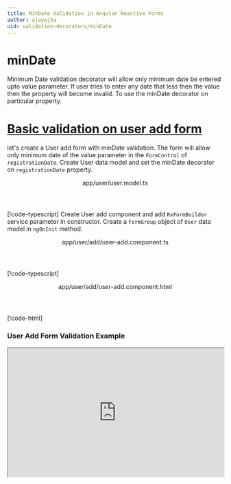 ```yaml
---
title: MinDate Validation in Angular Reactive Forms
author: ajayojha
uid: validation-decorators/minDate
---
```

# minDate
Minimum Date validation decorator will allow only minimum date be entered upto value parameter. If user tries to enter any date that less then the value then the property will become invalid. To use the minDate decorator on particular property.
 
# [Basic validation on user add form  ](#tab/basic-validation-on-user-add-form)
let's create a User add form with minDate validation. The form will allow only minimum date of the value parameter in the `FormControl` of `registrationDate`. 
Create User data model and set the minDate decorator on `registrationDate` property.
<header class="header-tab-title">app/user/user.model.ts</header>

[!code-typescript[](../../examples/reactive-form-validators/minDate/rxweb-minDate-validation-add-angular-reactive-form/src/app/user/user.model.ts?highlight=5)]
Create User add component and add `RxFormBuilder` service parameter in constructor. Create a `FormGroup` object of `User` data model in `ngOnInit` method.
<header class="header-tab-title">app/user/add/user-add.component.ts</header>

[!code-typescript[](../../examples/reactive-form-validators/minDate/rxweb-minDate-validation-add-angular-reactive-form/src/app/user/add/user-add.component.ts?highlight=17,21-22)]
<header class="header-tab-title">app/user/add/user-add.component.html</header>

[!code-html[](../../examples/reactive-form-validators/minDate/rxweb-minDate-validation-add-angular-reactive-form/src/app/user/add/user-add.component.html)]

<h3>User Add Form Validation Example</h3>
<iframe src="https://stackblitz.com/edit/rxweb-minDate-validation-add-angular-reactive-form?embed=1&file=src/styles.css&hideExplorer=1&hideNavigation=1&view=preview" width="100%" height="300">

# [Basic validation on user edit  form](#tab/basic-validation-on-user-edit-form)
let's create a User edit form with minDate validation. The form will allow only minimum date of the value parameter in the `FormControl` of `registrationDate`. 
Create User data model and set the minDate decorator on `registrationDate` property.
<header class="header-tab-title">app/user/user.model.ts</header>

[!code-typescript[](../../examples/reactive-form-validators/minDate/rxweb-minDate-validation-edit-angular-reactive-form/src/app/user/user.model.ts?highlight=5)]
Create User edit component and add `RxFormBuilder` and `HttpClient` service parameter  in constructor. On `ngOnInit` method get request method for getting data from json or server and that data pass in `this.formBuilder.formGroup<User>(User,user)`
<header class="header-tab-title">app/user/edit/user-edit.component.ts</header>

[!code-typescript[](../../examples/reactive-form-validators/minDate/rxweb-minDate-validation-edit-angular-reactive-form/src/app/user/edit/user-edit.component.ts?highlight=17,21-22)]
<header class="header-tab-title">app/user/edit/user-edit.component.html</header>

[!code-html[](../../examples/reactive-form-validators/minDate/rxweb-minDate-validation-edit-angular-reactive-form/src/app/user/edit/user-edit.component.html)]

<h3>User Edit Form Validation Example</h3>
<iframe src="https://stackblitz.com/edit/rxweb-minDate-validation-edit-angular-reactive-form?embed=1&file=src/styles.css&hideExplorer=1&hideNavigation=1&view=preview" width="100%" height="300">

---

# DateConfig 
message and conditional expression options are not mandatory to use in the `@minDate()` decorator but value is mandatory. If needed then use the below options.


|Option | Description |
|--- | ---- |
|[conditionalExpression](#conditionalexpression) | Min Date validation should be applied if the condition is matched in the `conditionalExpression` function. Validation framework will pass two parameters at the time of `conditionalExpression` check. Those two parameters are current `FormGroup` value and root `FormGroup` value. You can apply the condition on respective object value.If there is need of dynamic validation means it is not fixed in client code, it will change based on some criterias. In this scenario you can bind the expression based on the expression value is coming from the web server in `string` format. The `conditionalExpression` will work as same as client function. |
|[message](#message) | To override the global configuration message and show the custom message on particular control property. |
|[value](#value) | enter value which you want to restrict number in the property |

## conditionalExpression 
Type :  `Function`  |  `string` 

Min Date validation should be applied if the condition is matched in the `conditionalExpression` function. Validation framework will pass two parameters at the time of `conditionalExpression` check. Those two parameters are current `FormGroup` value and root `FormGroup` value. You can apply the condition on respective object value.
If there is need of dynamic validation means it is not fixed in client code, it will change based on some criterias. In this scenario you can bind the expression based on the expression value is coming from the web server in `string` format. The `conditionalExpression` will work as same as client function.
 
> Binding `conditionalExpression` with `Function` object.
<header class="header-title">user.model.ts (user class property)</header>

[!code-typescript[](../../examples/reactive-form-validators/minDate/complete-rxweb-minDate-validation-add-angular-reactive-form/src/app/user/user.model.ts#L10-L11)]

 
> Binding `conditionalExpression` with `string` datatype.
<header class="header-title">user.model.ts (user class property)</header>

[!code-typescript[](../../examples/reactive-form-validators/minDate/complete-rxweb-minDate-validation-add-angular-reactive-form/src/app/user/user.model.ts#L10-L11)]

## message 
Type :  `string` 

To override the global configuration message and show the custom message on particular control property.
 
<header class="header-title">user.model.ts (user class property)</header>

[!code-typescript[](../../examples/reactive-form-validators/minDate/complete-rxweb-minDate-validation-add-angular-reactive-form/src/app/user/user.model.ts#L7-L8)]

## value 
Type :  `Date` 

enter value which you want to restrict number in the property
 
<header class="header-title">user.model.ts (user class property)</header>

[!code-typescript[](../../examples/reactive-form-validators/minDate/complete-rxweb-minDate-validation-add-angular-reactive-form/src/app/user/user.model.ts#L7-L8)]


# minDate Validation Complete Example
# [user Model](#tab/complete-user)
<header class="header-tab-title">app/user/user.model.ts</header>

[!code-typescript[](../../examples/reactive-form-validators/minDate/complete-rxweb-minDate-validation-add-angular-reactive-form/src/app/user/user.model.ts)]

# [Address Info Add Component](#tab/complete-user-add-component)
<header class="header-tab-title">app/user/add/user-add.component.ts</header>

[!code-typescript[](../../examples/reactive-form-validators/minDate/complete-rxweb-minDate-validation-add-angular-reactive-form/src/app/user/add/user-add.component.ts)]

# [Address Info Add Html Component](#tab/complete-user-add-html-component)
<header class="header-tab-title">app/user/add/user-add.component.html</header>

[!code-html[](../../examples/reactive-form-validators/minDate/complete-rxweb-minDate-validation-add-angular-reactive-form/src/app/user/add/user-add.component.html)]

# [Working Example](#tab/complete-working-example)
<iframe src="https://stackblitz.com/edit/complete-rxweb-minDate-validation-add-angular-reactive-form?embed=1&file=src/app/address-info/address&hideNavigation=1&view=preview" width="100%" height="500">

---

# Dynamic minDate Validation Complete Example
# [user Model](#tab/dynamic-user)
<header class="header-tab-title">app/user/user.model.ts</header>

[!code-typescript[](../../examples/reactive-form-validators/minDate/dynamic-rxweb-minDate-validation-add-angular-reactive-form/src/app/user/user.model.ts)]

# [Address Info Add Component](#tab/dynamic-user-add-component)
<header class="header-tab-title">app/user/add/user-add.component.ts</header>

[!code-typescript[](../../examples/reactive-form-validators/minDate/dynamic-rxweb-minDate-validation-add-angular-reactive-form/src/app/user/add/user-add.component.ts)]

# [Address Info Add Html Component](#tab/dynamic-user-add-html-component)
<header class="header-tab-title">app/user/add/user-add.component.html</header>

[!code-html[](../../examples/reactive-form-validators/minDate/dynamic-rxweb-minDate-validation-add-angular-reactive-form/src/app/user/add/user-add.component.html)]

# [Working Example](#tab/dynamic-working-example)
<iframe src="https://stackblitz.com/edit/dynamic-rxweb-minDate-validation-add-angular-reactive-form?embed=1&file=src/app/address-info/address&hideNavigation=1&view=preview" width="100%" height="500">

---






